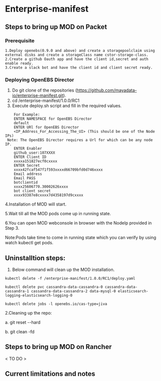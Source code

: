 # Enterprise-manifest
## Steps to bring up MOD on Packet

### Prerequisite

```
1.Deploy openebs(0.9.0 and above) and create a storagepoolclaim using external disks and create a storageClass name cstor-storage-class.
2.Create a github Oauth app and have the client id,secret and auth enable ready.
3.Create a slack bot and have the client id and client secret ready.
```
### Deploying OpenEBS Director
1. Do git clone of the repositories (https://github.com/mayadata-io/enterprise-manifest.git).
2. cd /enterprise-manifest/1.0.0/RC1
3. Execute deploy.sh script and fill in the required values.

```
    For Example:
    ENTER NAMESPACE for OpenEBS Director
    default
    ENTER URl for OpenEBS Director
    <IP_Address_For_Accessing_The_UI> (This should be one of the Node IPs) 
 Note: The OpenEBS Director requires a Url for which can be any node IP.
    ENTER Enabler
    github_user:107XXXX
    ENTER Client ID
    xxxxa151827ecf0cxxxx
    ENTER Secret
    xxxx42fcaf547f1f593xxxxd66709bfd0d746xxxx
    Email address
    Email PASS
    botclientid
    xxxx25606770.30002626xxxx
    bot client secret
    xxxx93387e8cxxxx7d4358197d9cxxxx
```
4.Installation of MOD will start.

5.Wait till all the MOD pods come up in running state.

6.You can open MOD webconsole in browser with the NodeIp provided in Step 3.

Note:Pods take time to come in running state which you can verify by using watch kubectl get pods.

## Uninstalltion steps:

1. Below command will clean up the MOD installation.

```
kubectl delete -f /enterprise-manifest/1.0.0/RC1/deploy.yaml

kubectl delete pvc cassandra-data-cassandra-0 cassandra-data-cassandra-1 cassandra-data-cassandra-2 data-mysql-0 elasticsearch-logging-elasticsearch-logging-0

kubectl delete jobs -l openebs.io/cas-type=jiva

```

2.Cleaning up the repo:

  a. git reset --hard
  
  b. git clean -fd

## Steps to bring up MOD on Rancher
 < TO DO >

## Current limitations and notes
 <TO DO >

